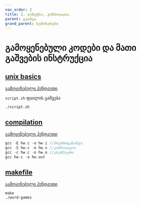 ```yaml
---
nav_order: 2
title: 2. ლინუქსი, კომპილაცია
parent: გვანცა
grand_parent: სემინარები
---
```


# გამოყენებული კოდები და მათი გაშვების ინსტრუქცია

## [unix basics](https://github.com/freeuni-paradigms/freeuni-paradigms.github.io/tree/master/content/seminars/Gvantsa/S2_linux_compilation/script.sh)
[გამოყენებული ჰენდაუთი](https://freeuni-paradigms.github.io/content/handouts/unix_basic_commands.pdf)

`script.sh` ფაილის გაშვება
```
./script.sh
```

## [compilation](https://github.com/freeuni-paradigms/freeuni-paradigms.github.io/tree/master/content/seminars/Gvantsa/S2_linux_compilation/compilation)
[გამოყენებული ჰენდაუთი](https://freeuni-paradigms.github.io/content/handouts/compilation_process.pdf)


```C
gcc -E hw.c -o hw.i //პრეპროცესინგი
gcc -S hw.c -o hw.s //კომპილაცია
gcc -c hw.c -o hw.o //ესემბლერი
gcc hw.c -o hw.out
```

## [makefile](https://github.com/freeuni-paradigms/freeuni-paradigms.github.io/tree/master/content/seminars/Gvantsa/S2_linux_compilation/word-games)
[გამოყენებული ჰენდაუთი](https://freeuni-paradigms.github.io/content/handouts/make_utility.pdf)

```
make
./word-games
```